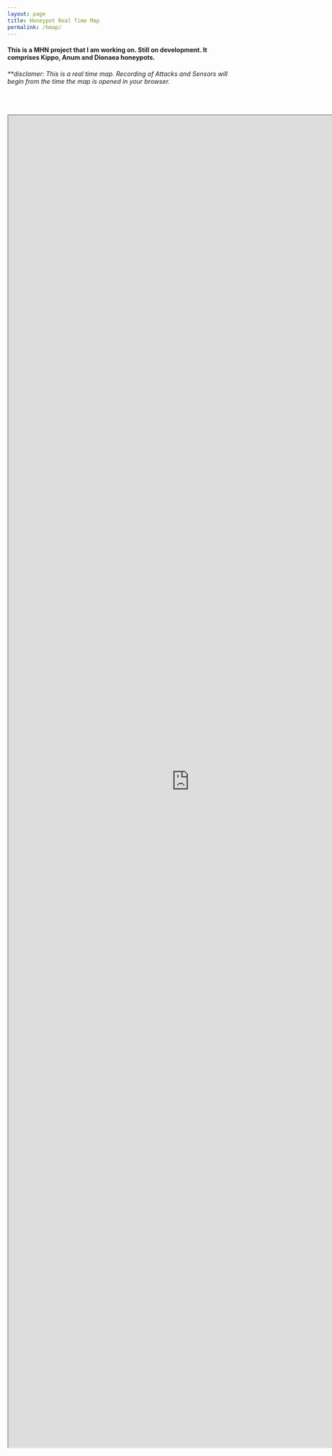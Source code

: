 ```yaml
---
layout: page
title: Honeypot Real Time Map
permalink: /hmap/
---
```

<style>
	iframe {
		display: block;
  		width: 85vw; 
  		height: 75vh;
	}
</style>

<h4> This is a MHN project that I am working on. Still on development. It comprises Kippo, Anum and Dionaea honeypots.</h4>
<h6>**disclamer: This is a real time map. Recording of Attacks and Sensors will begin from the time the map is opened in your browser.</h6>
<br/>
<br/>
<div align="middle">	
<iframe align="middle" src="http://mlwr.pwning.fun:3000/">
</iframe>
</div>
<br/>
<br/>
